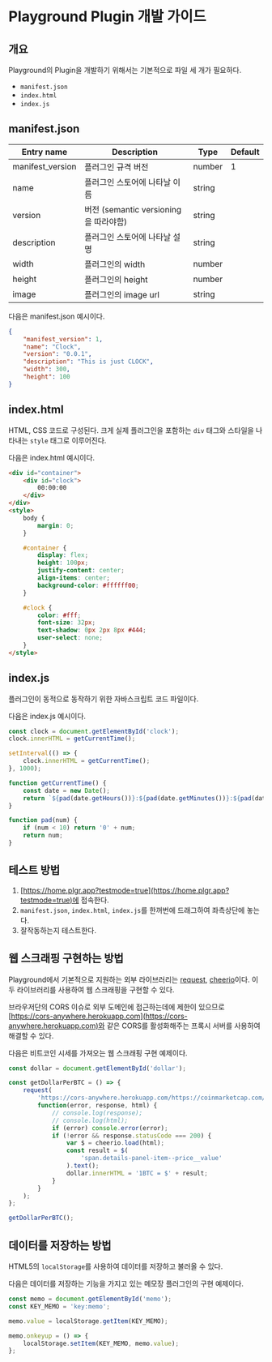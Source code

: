 # Playground Plugin 개발 가이드

## 개요

Playground의 Plugin을 개발하기 위해서는 기본적으로 파일 세 개가 필요하다.

* `manifest.json`
* `index.html`
* `index.js`

## manifest.json

| Entry name       | Description                           | Type   | Default |
|------------------|---------------------------------------|--------|---------|
| manifest_version | 플러그인 규격 버전                    | number | 1       |
| name             | 플러그인 스토어에 나타날 이름         | string |         |
| version          | 버전 (semantic versioning을 따라야함) | string |         |
| description      | 플러그인 스토어에 나타날 설명         | string |         |
| width            | 플러그인의 width                      | number |         |
| height           | 플러그인의 height                     | number |         |
| image            | 플러그인의 image url                  | string |         |

다음은 manifest.json 예시이다.

```json
{
    "manifest_version": 1,
    "name": "Clock",
    "version": "0.0.1",
    "description": "This is just CLOCK",
    "width": 300,
    "height": 100
}
```

## index.html

HTML, CSS 코드로 구성된다. 크게 실제 플러그인을 포함하는 `div` 태그와 스타일을 나타내는 `style` 태그로 이루어진다.

다음은 index.html 예시이다.

```html
<div id="container">
    <div id="clock">
        00:00:00
    </div>
</div>
<style>
    body {
        margin: 0;
    }

    #container {
        display: flex;
        height: 100px;
        justify-content: center;
        align-items: center;
        background-color: #ffffff00;
    }

    #clock {
        color: #fff;
        font-size: 32px;
        text-shadow: 0px 2px 8px #444;
        user-select: none;
    }
</style>
```

## index.js

플러그인이 동적으로 동작하기 위한 자바스크립트 코드 파일이다.

다음은 index.js 예시이다.

```js
const clock = document.getElementById('clock');
clock.innerHTML = getCurrentTime();

setInterval(() => {
    clock.innerHTML = getCurrentTime();
}, 1000);

function getCurrentTime() {
    const date = new Date();
    return `${pad(date.getHours())}:${pad(date.getMinutes())}:${pad(date.getSeconds())}`;
}

function pad(num) {
    if (num < 10) return '0' + num;
    return num;
}
```

## 테스트 방법

1. [https://home.plgr.app?testmode=true](https://home.plgr.app?testmode=true)에 접속한다.
2. `manifest.json`, `index.html`, `index.js`를 한꺼번에 드래그하여 좌측상단에 놓는다.
3. 잘작동하는지 테스트한다.

## 웹 스크래핑 구현하는 방법

Playground에서 기본적으로 지원하는 외부 라이브러리는 [request](https://github.com/request/request), [cheerio](https://github.com/cheeriojs/cheerio)이다. 이 두 라이브러리를 사용하여 웹 스크래핑을 구현할 수 있다.

브라우저단의 CORS 이슈로 외부 도메인에 접근하는데에 제한이 있으므로 [https://cors-anywhere.herokuapp.com](https://cors-anywhere.herokuapp.com)와 같은 CORS를 활성화해주는 프록시 서버를 사용하여 해결할 수 있다.

다음은 비트코인 시세를 가져오는 웹 스크래핑 구현 예제이다. 

```js
const dollar = document.getElementById('dollar');

const getDollarPerBTC = () => {
    request(
        'https://cors-anywhere.herokuapp.com/https://coinmarketcap.com/currencies/bitcoin/',
        function(error, response, html) {
            // console.log(response);
            // console.log(html);
            if (error) console.error(error);
            if (!error && response.statusCode === 200) {
                var $ = cheerio.load(html);
                const result = $(
                    'span.details-panel-item--price__value'
                ).text();
                dollar.innerHTML = '1BTC = $' + result;
            }
        }
    );
};

getDollarPerBTC();
```

## 데이터를 저장하는 방법

HTML5의 `localStorage`를 사용하여 데이터를 저장하고 불러올 수 있다.

다음은 데이터를 저장하는 기능을 가지고 있는 메모장 플러그인의 구현 예제이다.

```js
const memo = document.getElementById('memo');
const KEY_MEMO = 'key:memo';

memo.value = localStorage.getItem(KEY_MEMO);

memo.onkeyup = () => {
    localStorage.setItem(KEY_MEMO, memo.value);
};
```
